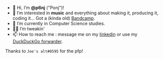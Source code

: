 - 👋 Hi, I’m **@p6nj** ("Ponj")!
- 👀 I’m interested in **music** and everything about making it, producing it, coding it... Got a (kinda old) [Bandcamp](https://p6nj.bandcamp.com).
- 🌱 I’m currently in Computer Science studies.
- 👨‍💼 I’m tweakin'
- 📫 How to reach me : message me on my [linkedin](https://www.linkedin.com/in/breval-ferrari/) or use my [DuckDuckGo forwarder](mailto:breee@duck.com).  

Thanks to `Joe's alt#0595` for the pfp!
